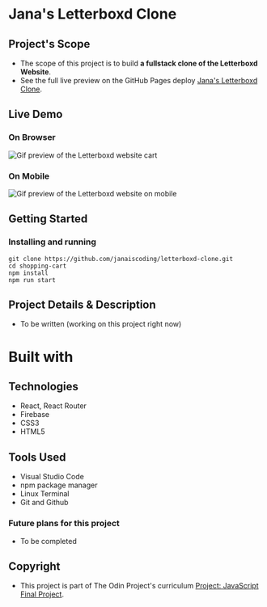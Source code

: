# Jana's Letterboxd Clone

## Project's Scope

- The scope of this project is to build **a fullstack clone of the Letterboxd Website**.
- See the full live preview on the GitHub Pages deploy [Jana's Letterboxd Clone](https://janaiscoding.github.io/letterboxd-clone/).

## Live Demo

### On Browser

![Gif preview of the Letterboxd website cart]()

### On Mobile

![Gif preview of the Letterboxd website on mobile]()

## Getting Started

### Installing and running

```
git clone https://github.com/janaiscoding/letterboxd-clone.git
cd shopping-cart
npm install
npm run start
```

## Project Details & Description

- To be written (working on this project right now)

# Built with

## Technologies

- React, React Router
- Firebase
- CSS3
- HTML5

## Tools Used

- Visual Studio Code
- npm package manager
- Linux Terminal
- Git and Github

### Future plans for this project

- To be completed

## Copyright

- This project is part of The Odin Project's curriculum [Project: JavaScript Final Project](https://www.theodinproject.com/lessons/node-path-javascript-javascript-final-project).
